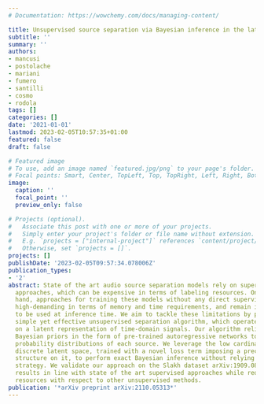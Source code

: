 ```yaml
---
# Documentation: https://wowchemy.com/docs/managing-content/

title: Unsupervised source separation via Bayesian inference in the latent domain
subtitle: ''
summary: ''
authors:
- mancusi
- postolache
- mariani
- fumero
- santilli
- cosmo
- rodola
tags: []
categories: []
date: '2021-01-01'
lastmod: 2023-02-05T10:57:35+01:00
featured: false
draft: false

# Featured image
# To use, add an image named `featured.jpg/png` to your page's folder.
# Focal points: Smart, Center, TopLeft, Top, TopRight, Left, Right, BottomLeft, Bottom, BottomRight.
image:
  caption: ''
  focal_point: ''
  preview_only: false

# Projects (optional).
#   Associate this post with one or more of your projects.
#   Simply enter your project's folder or file name without extension.
#   E.g. `projects = ["internal-project"]` references `content/project/deep-learning/index.md`.
#   Otherwise, set `projects = []`.
projects: []
publishDate: '2023-02-05T09:57:34.078006Z'
publication_types:
- '2'
abstract: State of the art audio source separation models rely on supervised data-driven
  approaches, which can be expensive in terms of labeling resources. On the other
  hand, approaches for training these models without any direct supervision are typically
  high-demanding in terms of memory and time requirements, and remain impractical
  to be used at inference time. We aim to tackle these limitations by proposing a
  simple yet effective unsupervised separation algorithm, which operates directly
  on a latent representation of time-domain signals. Our algorithm relies on deep
  Bayesian priors in the form of pre-trained autoregressive networks to model the
  probability distributions of each source. We leverage the low cardinality of the
  discrete latent space, trained with a novel loss term imposing a precise arithmetic
  structure on it, to perform exact Bayesian inference without relying on an approximation
  strategy. We validate our approach on the Slakh dataset arXiv:1909.08494, demonstrating
  results in line with state of the art supervised approaches while requiring fewer
  resources with respect to other unsupervised methods.
publication: '*arXiv preprint arXiv:2110.05313*'
---
```


